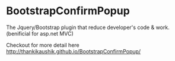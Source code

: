 # BootstrapConfirmPopup
The Jquery/Bootstrap plugin that reduce developer's code &amp; work. (benificial for asp.net MVC)


Checkout for more detail here http://thankikaushik.github.io/BootstrapConfirmPopup/
